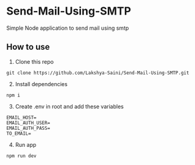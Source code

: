 # Send-Mail-Using-SMTP

Simple Node application to send mail using smtp

## How to use

1. Clone this repo
```
git clone https://github.com/Lakshya-Saini/Send-Mail-Using-SMTP.git
```

2. Install dependencies
```
npm i
```

3. Create .env in root and add these variables
```
EMAIL_HOST=
EMAIL_AUTH_USER=
EMAIL_AUTH_PASS=
TO_EMAIL=
```

4. Run app
```
npm run dev
```
